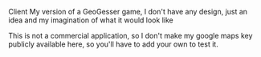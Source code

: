 Client My version of a GeoGesser game, I don't have any design, just an idea and my imagination of what it would look like

This is not a commercial application, so I don't make my google maps key publicly available here, so you'll have to add your own to test it.
